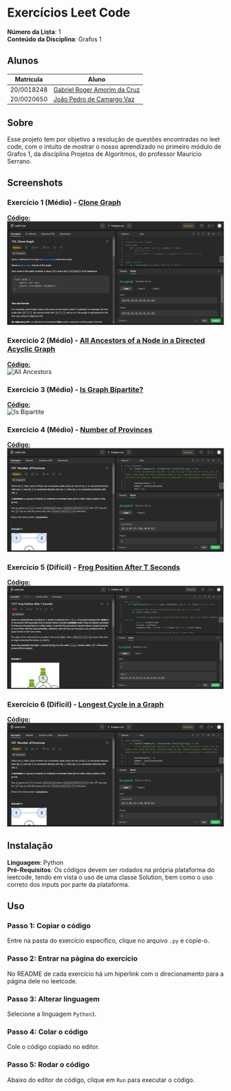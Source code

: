 # Exercícios Leet Code

**Número da Lista**: 1<br>
**Conteúdo da Disciplina**: Grafos 1<br>

## Alunos
|Matrícula | Aluno |
| -- | -- |
| 20/0018248  |  [Gabriel Roger Amorim da Cruz](https://github.com/GabrielRoger07) |
| 20/0020650  |  [João Pedro de Camargo Vaz](https://github.com/JoaoPedro0803) |

## Sobre 
Esse projeto tem por objetivo a resolução de questões encontradas no leet code, com o intuito de mostrar o nosso aprendizado no primeiro módulo de Grafos 1, da disciplina Projetos de Algoritmos, do professor Maurício Serrano.

## Screenshots
### Exercício 1 (Médio) - [Clone Graph](https://leetcode.com/problems/clone-graph/description/)
[**Código:**](https://github.com/projeto-de-algoritmos/Grafos1_Exercicios_LeetCode/blob/master/Clone%20Graph/cloneGraph.py)<br>
![Clone Graph](/assets/CloneGraph_Resultado.png)

### Exercicio 2 (Médio) - [All Ancestors of a Node in a Directed Acyclic Graph](https://leetcode.com/problems/all-ancestors-of-a-node-in-a-directed-acyclic-graph/description/)
[**Código:**](https://github.com/projeto-de-algoritmos/Grafos1_exercicios/blob/master/projeto_modulo1/All%20Ancestors%20of%20a%20Node%20in%20a%20Directed%20Acyclic%20Graph/allAncestors.py)<br>
![All Ancestors](projeto_modulo1/assets/11111.PNG)

### Exercicio 3 (Médio) - [Is Graph Bipartite?](https://leetcode.com/problems/is-graph-bipartite/description/)
[**Código:**](https://github.com/projeto-de-algoritmos/Grafos1_exercicios/blob/master/projeto_modulo1/Is%20Graph%20Bipartite/isBipartite.py)<br>
![Is Bipartite](projeto_modulo1/assets/media1.PNG)

### Exercício 4 (Médio) - [Number of Provinces](https://leetcode.com/problems/number-of-provinces/description/)
[**Código:**](https://github.com/projeto-de-algoritmos/Grafos1_Exercicios_LeetCode/blob/master/Number%20Of%20Provinces/numberOfProvinces.py)<br>
![Number of Provinces](/assets/NumberOfProvinces_Resultado.png)

### Exercício 5 (Difícil) - [Frog Position After T Seconds](https://leetcode.com/problems/frog-position-after-t-seconds/description/)
[**Código:**](https://github.com/projeto-de-algoritmos/Grafos1_Exercicios_LeetCode/blob/master/Frog%20Position%20After%20T%20Seconds/frogPositionAfterTSeconds.py)
![Frog Position After T Seconds](/assets/FrogPositionAfterTSeconds_Resultado.png)

### Exercício 6 (Difícil) - [Longest Cycle in a Graph](https://leetcode.com/problems/longest-cycle-in-a-graph/description/)
[**Código:**](https://github.com/projeto-de-algoritmos/Grafos1_Exercicios_LeetCode/blob/master/Number%20Of%20Provinces/numberOfProvinces.py)<br>
![Number of Provinces](/assets/NumberOfProvinces_Resultado.png)

## Instalação 
**Linguagem**: Python<br>
**Pré-Requisitos**: Os códigos devem ser rodados na própria plataforma do leetcode, tendo em vista o uso de uma classe Solution, bem como o uso correto dos inputs por parte da plataforma.

## Uso 
### Passo 1: Copiar o código
Entre na pasta do exercício específico, clique no arquivo `.py` e copie-o.

### Passo 2: Entrar na página do exercício
No README de cada exercício há um hiperlink com o direcionamento para a página dele no leetcode.

### Passo 3: Alterar linguagem 
Selecione a linguagem `Python3`.

### Passo 4: Colar o código
Cole o código copiado no editor.

### Passo 5: Rodar o código
Abaixo do editor de código, clique em `Run` para executar o código.
